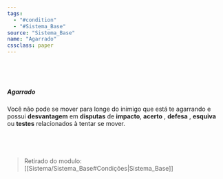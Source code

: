 ```yaml
---
tags:
  - "#condition"
  - "#Sistema_Base"
source: "Sistema_Base"
name: "Agarrado"
cssclass: paper
---
```

#
<br/>

##### Agarrado
 Você não pode se mover para longe do inimigo que está te agarrando e possui **desvantagem** em **disputas** de **impacto**, **acerto** , **defesa** , **esquiva** ou **testes** relacionados à tentar se mover.  

<br/>

#


> Retirado do modulo: [[Sistema/Sistema_Base#Condições|Sistema_Base]]


